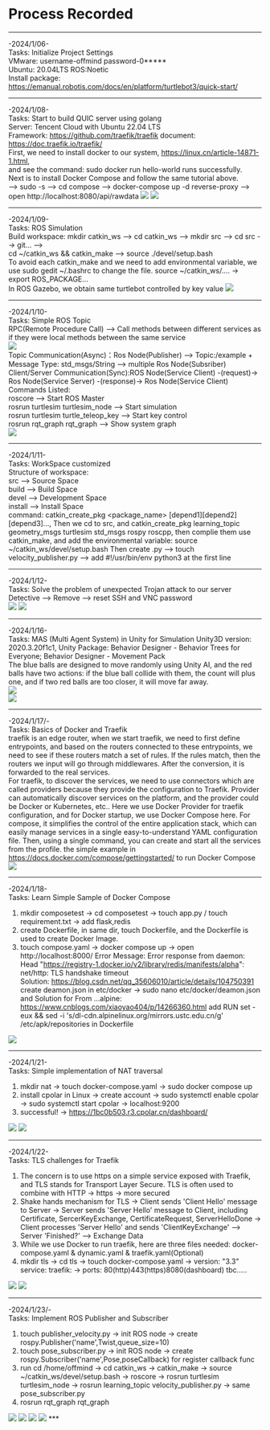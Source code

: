 # Process Recorded     
***
-2024/1/06-     
Tasks: Initialize Project Settings   
VMware: username-offmind password-0*****              
Ubuntu: 20.04LTS ROS:Noetic         
Install package: https://emanual.robotis.com/docs/en/platform/turtlebot3/quick-start/      
***
-2024/1/08-    
Tasks: Start to build QUIC server using golang        
Server: Tencent Cloud with Ubuntu 22.04 LTS      
Framework: https://github.com/traefik/traefik document: https://doc.traefik.io/traefik/      
First, we need to install docker to our system, https://linux.cn/article-14871-1.html,      
and see the command: sudo docker run hello-world runs successfully.       
Next is to install Docker Compose and follow the same tutorial above.     
--> sudo -s --> cd compose --> docker-compose up -d reverse-proxy --> open http://localhost:8080/api/rawdata
<img src="https://github.com/0FFMIND/TurtleBot/blob/master/20240108_DockerCompose.png">
<img src="https://github.com/0FFMIND/TurtleBot/blob/master/20240108_ReverseProxy.webp"> 
***    
-2024/1/09-    
Tasks: ROS Simulation      
Build workspace: mkdir catkin_ws --> cd catkin_ws --> mkdir src --> cd src --> git... -->          
cd ~/catkin_ws && catkin_make --> source ./devel/setup.bash         
To avoid each catkin_make and we need to add environmental variable, we use sudo gedit ~/.bashrc to change the file. source ~/catkin_ws/.... -> export ROS_PACKAGE...         
In ROS Gazebo, we obtain same turtlebot controlled by key value
<img src="https://github.com/0FFMIND/TurtleBot/blob/master/20240109_ROSGazebo.jpg">          
***
-2024/1/10-        
Tasks: Simple ROS Topic       
RPC(Remote Procedure Call) --> Call methods between different services as if they were local methods between the same service       
<img src="https://github.com/0FFMIND/TurtleBot/blob/master/20240110_RPCDetails.jpg">          
Topic Communication(Async)：Ros Node(Publisher) --> Topic:/example + Message Type: std_msgs/String --> multiple Ros Node(Subsriber)       
Client/Server Communication(Sync):ROS Node(Service Client) -(request)-> Ros Node(Service Server) -(response)-> Ros Node(Service Client)        
Commands Listed:      
roscore --> Start ROS Master      
rosrun turtlesim turtlesim_node --> Start simulation      
rosrun turtlesim turtle_teleop_key --> Start key control      
rosrun rqt_graph rqt_graph --> Show system graph       
<img src="https://github.com/0FFMIND/TurtleBot/blob/master/20240110_ROSTopic.png">     
***           
-2024/1/11-        
Tasks: WorkSpace customized     
Structure of workspace:    
src --> Source Space      
build --> Build Space     
devel --> Development Space    
install --> Install Space     
command: catkin_create_pkg <package_name> [depend1][depend2][depend3]..., Then we cd to src, and catkin_create_pkg learning_topic geometry_msgs turtlesim std_msgs rospy roscpp, then complie them use catkin_make, and add the environmental variable: source ~/catkin_ws/devel/setup.bash
Then create .py --> touch velocity_publisher.py --> add #!/usr/bin/env python3 at the first line
***        
-2024/1/12-     
Tasks: Solve the problem of unexpected Trojan attack to our server      
Detective --> Remove --> reset SSH and VNC password     
<img src="https://github.com/0FFMIND/TurtleBot/blob/master/20240112_Trojan.png"> 
<img src="https://github.com/0FFMIND/TurtleBot/blob/master/20240112_Remove.png"> 
***           
-2024/1/16-      
Tasks: MAS (Multi Agent System) in Unity for Simulation
Unity3D version: 2020.3.20f1c1, Unity Package: Behavior Designer - Behavior Trees for Everyone; Behavior Designer - Movement Pack        
The blue balls are designed to move randomly using Unity AI, and the red balls have two actions: if the blue ball collide with them, the count will plus one, and if two red balls are too closer, it will move far away.     
<img src="https://github.com/0FFMIND/TurtleBot/blob/master/20240116_AgenntB.png">  
<img src="https://github.com/0FFMIND/TurtleBot/blob/master/20240116_MAS.png"> 
***            
-2024/1/17/-      
Tasks: Basics of Docker and Traefik      
traefik is an edge router, when we start traefik, we need to first define entrypoints,  and based on the routers connected to these entrypoints, we need to see if these routers match a set of rules. If the rules match, then the routers we input will go through middlewares. After the conversion, it is forwarded to the real services.      
For traefik, to discover the services, we need to use connectors which are called providers because they provide the configuration to Traefik. Provider can automatically discover services on the platform, and the provider could be Docker or Kubernetes, etc.. Here we use Docker Provider for traefik configuration, and for Docker startup, we use Docker Compose here. For compose, it simplifies the control of the entire application stack, which can easily manage services in a single easy-to-understand YAML configuration file. Then, using a single command, you can create and start all the services from the profile. the simple example in https://docs.docker.com/compose/gettingstarted/ to run Docker Compose         
<img src="https://github.com/0FFMIND/TurtleBot/blob/master/20240117_traefik.png"> 
***         
-2024/1/18-       
Tasks: Learn Simple Sample of Docker Compose    
1. mkdir composetest -> cd composetest -> touch app.py / touch requirement.txt -> add flask,redis     
2. create Dockerfile, in same dir, touch Dockerfile, and the Dockerfile is used to create Docker Image.       
3. touch compose.yaml -> docker compose up -> open http://localhost:8000/
Error Message: Error response from daemon: Head "https://registry-1.docker.io/v2/library/redis/manifests/alpha": net/http: TLS handshake timeout    
Solution: https://blog.csdn.net/qq_35606010/article/details/104750391 create deamon.json in etc/docker  -> sudo nano etc/docker/deamon.json and Solution for From ...alpine: https://www.cnblogs.com/xiaoyao404/p/14266360.html add RUN set -eux && sed -i 's/dl-cdn.alpinelinux.org/mirrors.ustc.edu.cn/g' /etc/apk/repositories in Dockerfile      
<img src="https://github.com/0FFMIND/TurtleBot/blob/master/20240118_DockerCompose.png">

***            

-2024/1/21-       
Tasks: Simple implementation of NAT traversal     
1. mkdir nat -> touch docker-compose.yaml -> sudo docker compose up       
2. install cpolar in Linux -> create account -> sudo systemctl enable cpolar -> sudo systemctl start cpolar -> localhost:9200        
3. successful! -> https://1bc0b503.r3.cpolar.cn/dashboard/       
<img src="https://github.com/0FFMIND/TurtleBot/blob/master/20240121_DockerCommand.png">        
<img src="https://github.com/0FFMIND/TurtleBot/blob/master/20240121_nattraversal.png">

***            

-2024/1/22-     
Tasks: TLS challenges for Traefik       
1. The concern is to use https on a simple service exposed with Traefik, and TLS stands for Transport Layer Secure. TLS is often used to combine with HTTP -> https -> more secured       
2. Shake hands mechanism for TLS -> Client sends 'Client Hello' message to Server -> Server sends 'Server Hello' message to Client, including Certificate, SercerKeyExchange, CertificateRequest, ServerHelloDone -> Client processes 'Server Hello' and sends 'ClientKeyExchange' --> Server 'Finished?' --> Exchange Data       
3. While we use Docker to run traefik, here are three files needed: docker-compose.yaml & dynamic.yaml & traefik.yaml(Optional)         
4. mkdir tls -> cd tls -> touch docker-compose.yaml -> version: "3.3" service: traefik: -> ports: 80(http)443(https)8080(dashboard) tbc.....         
<img src="https://github.com/0FFMIND/TurtleBot/blob/master/20240122_StaticYaml.png"> 
<img src="https://github.com/0FFMIND/TurtleBot/blob/master/20240122_TraefikOperation.png">

***            

-2024/1/23/-       
Tasks: Implement ROS Publisher and Subscriber     
1. touch publisher_velocity.py -> init ROS node -> create rospy.Publisher('name',Twist,queue_size=10)       
2. touch pose_subscriber.py -> init ROS node -> create rospy.Subscriber('name',Pose,poseCallback) for register callback func         
3. run cd /home/offmind -> cd catkin_ws -> catkin_make -> source ~/catkin_ws/devel/setup.bash -> roscore ->  rosrun turtlesim turtlesim_node -> rosrun learning_topic velocity_publisher.py -> same pose_subscriber.py         
4. rosrun rqt_graph rqt_graph        
<img src="https://github.com/0FFMIND/TurtleBot/blob/master/20240123_Publisher&Subscriber.png"> 
<img src="https://github.com/0FFMIND/TurtleBot/blob/master/20240123_Simulation.png">
<img src="https://github.com/0FFMIND/TurtleBot/blob/master/20240201_Pycharm.png">
<img src="https://github.com/0FFMIND/TurtleBot/blob/master/20240201_Pycharm2.png">
***                 

